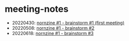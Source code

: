 # meeting-notes

* 20220430: [nornzine #1 - brainstorm #1 (first meeting)](./2022-04-30.md)
* 20220508: [nornzine #1 - brainstorm #2](./2022-05-08.md)
* 20220618: [nornzine #1 - brainstorm #3](./2022-06-18.md)
